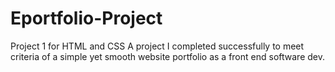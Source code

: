 # Eportfolio-Project
Project 1 for HTML and CSS
A project I completed successfully to meet criteria of a simple yet smooth website portfolio as a front end software dev. 
